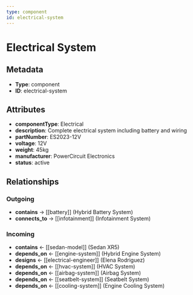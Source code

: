 ```yaml
---
type: component
id: electrical-system
---
```


# Electrical System

## Metadata

- **Type**: component
- **ID**: electrical-system

## Attributes

- **componentType**: Electrical
- **description**: Complete electrical system including battery and wiring
- **partNumber**: ES2023-12V
- **voltage**: 12V
- **weight**: 45kg
- **manufacturer**: PowerCircuit Electronics
- **status**: active

## Relationships

### Outgoing

- **contains** → [[battery]] (Hybrid Battery System)
- **connects_to** → [[infotainment]] (Infotainment System)

### Incoming

- **contains** ← [[sedan-model]] (Sedan XR5)
- **depends_on** ← [[engine-system]] (Hybrid Engine System)
- **designs** ← [[electrical-engineer]] (Elena Rodriguez)
- **depends_on** ← [[hvac-system]] (HVAC System)
- **depends_on** ← [[airbag-system]] (Airbag System)
- **depends_on** ← [[seatbelt-system]] (Seatbelt System)
- **depends_on** ← [[cooling-system]] (Engine Cooling System)

